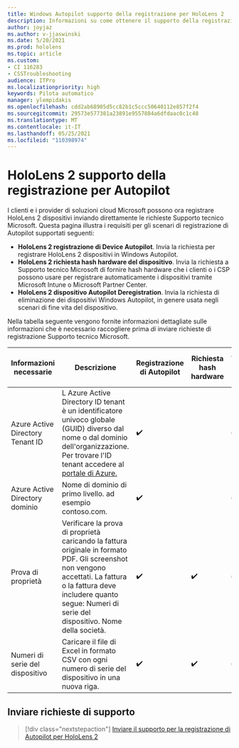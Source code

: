 ```yaml
---
title: Windows Autopilot supporto della registrazione per HoloLens 2
description: Informazioni su come ottenere il supporto della registrazione per Autopilot HoloLens 2 dispositivi.
author: joyjaz
ms.author: v-jjaswinski
ms.date: 5/20/2021
ms.prod: hololens
ms.topic: article
ms.custom:
- CI 116283
- CSSTroubleshooting
audience: ITPro
ms.localizationpriority: high
keywords: Pilota automatico
manager: ylempidakis
ms.openlocfilehash: cdd2ab68905d5cc82b1c5ccc50640112e857f2f4
ms.sourcegitcommit: 29573e577381a23891e9557884a6dfdaac0c1c48
ms.translationtype: MT
ms.contentlocale: it-IT
ms.lasthandoff: 05/25/2021
ms.locfileid: "110398974"
---
```

# <a name="hololens-2-registration-support-for-autopilot"></a>HoloLens 2 supporto della registrazione per Autopilot

I clienti e i provider di soluzioni cloud Microsoft possono ora registrare HoloLens 2 dispositivi inviando direttamente le richieste Supporto tecnico Microsoft. Questa pagina illustra i requisiti per gli scenari di registrazione di Autopilot supportati seguenti:

- **HoloLens 2 registrazione di Device Autopilot**. Invia la richiesta per registrare HoloLens 2 dispositivi in Windows Autopilot.
- **HoloLens 2 richiesta hash hardware del dispositivo**. Invia la richiesta a Supporto tecnico Microsoft di fornire hash hardware che i clienti o i CSP possono usare per registrare automaticamente i dispositivi tramite Microsoft Intune o Microsoft Partner Center.
- **HoloLens 2 dispositivo Autopilot Deregistration**. Invia la richiesta di eliminazione dei dispositivi Windows Autopilot, in genere usata negli scenari di fine vita del dispositivo.

Nella tabella seguente vengono fornite informazioni dettagliate sulle informazioni che è necessario raccogliere prima *di* inviare richieste di registrazione Supporto tecnico Microsoft.

| Informazioni necessarie | Descrizione | Registrazione di Autopilot  | Richiesta hash hardware | Annullamento della registrazione di Autopilot |
------------|-------------------------------|--------------------------------------------------|------------------------------|--------------------------------|
|  Azure Active Directory Tenant ID    |    L Azure Active Directory ID tenant è un identificatore univoco globale (GUID) diverso dal nome o dal dominio dell'organizzazione.    Per trovare l'ID tenant accedere al [portale di Azure.](https://portal.azure.com/#blade/Microsoft_AAD_IAM/ActiveDirectoryMenuBlade/Properties)    |     ✔️                         |                              |                         ✔️                        |
|  Azure Active Directory dominio    |   Nome di dominio di primo livello. ad esempio contoso.com.    |     ✔️                         |                              |                         ✔️                        |
|  Prova di proprietà    |   Verificare la prova di proprietà caricando la fattura originale in formato PDF. Gli screenshot non vengono accettati. La fattura o la fattura deve includere quanto segue: Numeri di serie del dispositivo. Nome della società.     |     ✔️                         |              ✔️                |                         ✔️                        |
|  Numeri di serie del dispositivo    |   Caricare il file di Excel in formato CSV con ogni numero di serie del dispositivo in una nuova riga.     |     ✔️                         |              ✔️                |                         ✔️                        |

## <a name="submit-support-requests"></a>Inviare richieste di supporto

> [!div class="nextstepaction"]
> [Inviare il supporto per la registrazione di Autopilot per HoloLens 2](https://prod.support.services.microsoft.com/supportrequestform/0d8bf192-cab7-6d39-143d-5a17840b9f5f)
